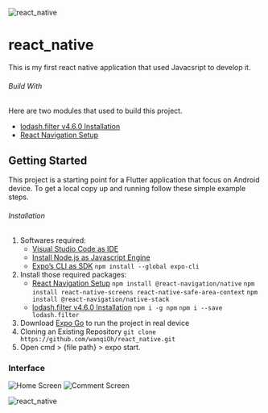![react_native](https://firebasestorage.googleapis.com/v0/b/rentalapp-fa5bd.appspot.com/o/images%2Freact_native.png?alt=media&token=5d5766b0-6e02-444d-9136-0223f5811757)
# react_native

This is my first react native application that used Javacsript to develop it.

###### Build With
Here are two modules that used to build this project.
- [lodash.filter v4.6.0 Installation](https://www.npmjs.com/package/lodash.filter)
- [React Navigation Setup](https://reactnavigation.org/docs/getting-started)

## Getting Started

This project is a starting point for a Flutter application that focus on Android device. To get a local copy up and running follow these simple example steps.

###### Installation
1. Softwares required:
   - [Visual Studio Code as IDE](https://code.visualstudio.com/download)
   - [Install Node.js as Javascript Engine](https://nodejs.org/en/download/)
   - [Expo’s CLI as SDK](https://expo.dev/tools)
      `npm install --global expo-cli`
2. Install those required packages:
   - [React Navigation Setup](https://reactnavigation.org/docs/getting-started)
      `npm install @react-navigation/native`
      `npm install react-native-screens react-native-safe-area-context`
      `npm install @react-navigation/native-stack`
   - [lodash.filter v4.6.0 Installation](https://www.npmjs.com/package/lodash.filter)
      `npm i -g npm`
      `npm i --save lodash.filter`
3. Download [Expo Go](https://play.google.com/store/apps/details?id=host.exp.exponent&referrer=www) to run the project in real device
3. Cloning an Existing Repository `git clone https://github.com/wanqiOh/react_native.git`
4. Open cmd > {file path} > expo start.

### Interface
![Home Screen](https://firebasestorage.googleapis.com/v0/b/rentalapp-fa5bd.appspot.com/o/images%2FWhatsApp%20Image%202021-09-10%20at%202.17.19%20PM.jpeg?alt=media&token=d7a83de9-a24b-4999-99c1-75352e6b5f84)
![Comment Screen](https://firebasestorage.googleapis.com/v0/b/rentalapp-fa5bd.appspot.com/o/images%2FWhatsApp%20Image%202021-09-10%20at%202.17.19%20PM%20(1).jpeg?alt=media&token=73e03930-f108-4195-a854-1d89398e402d)

![react_native](https://firebasestorage.googleapis.com/v0/b/rentalapp-fa5bd.appspot.com/o/images%2Freact_native.png?alt=media&token=5d5766b0-6e02-444d-9136-0223f5811757)
